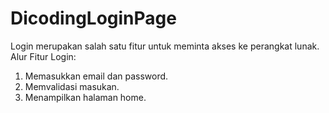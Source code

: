 # DicodingLoginPage
Login merupakan salah satu fitur untuk meminta akses ke perangkat lunak.
Alur Fitur Login:
1. Memasukkan email dan password.
2. Memvalidasi masukan.
3. Menampilkan halaman home.
